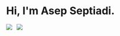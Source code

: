 # Hi, I'm Asep Septiadi.

<a href="https://dev.to/aspsptyd"><img src="https://img.shields.io/badge/dev.to-%40aspsptyd-black"/></a> &nbsp; <img src="https://img.shields.io/badge/medium.com-%40septiyadi-black"/>
